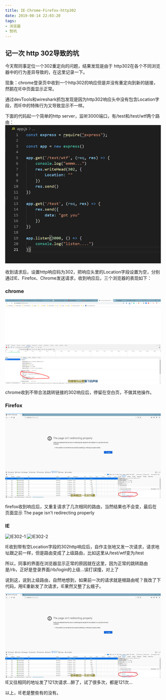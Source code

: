 ```yaml
---
title: IE-Chrome-Firefox-http302
date: 2019-08-14 22:03:20
tags:
- 浏览器
- 刨坑
---
```


## 记一次 http 302导致的坑

今天帮同事定位一个302重定向的问题，结果发现是由于 http302在各个不同浏览器中的行为差异导致的，在这里记录一下。

现象：chrome登录页中收到一个http302的响应但是并没有重定向到新的链接，然鹅在IE中页面显示正常。

通过devTools和wireshark抓包发现是因为http302响应头中没有包含Location字段，而IE中的特殊行为又导致显示不一样。

下面的代码起一个简单的http server，监听3000端口，有/test和/test/wtf两个路由：
![express-router](../images/20190814/express-router.png)

收到请求后，设置http响应码为302，把响应头里的Location字段设置为空，分别通过IE、Firefox、Chrome发送请求，收到响应后，三个浏览器的表现如下：

### chrome
![chrome302](../images/20190814/chrome302.png)

chrome收到不带合法跳转链接的302响应后，停留在空白页，不做其他操作。

### Firefox
![firefox302](../images/20190814/firefox302.jpg)

firefox收到响应后，又重复请求了几次相同的路由，当然结果也不会变，最后在页面显示 The page isn't redirecting properly

### IE
![IE302-1](../images/20190814/IE302-1.jpg)
![IE302-2](../images/20190814/IE302-2.jpg)

IE收到带有空Location字段的302http响应后，自作主张地又发一次请求，请求地址跟之前一样，但是路由变成了上级路由，比如这里从/test/wtf变为/test

所以，同事的界面在浏览器显示正常的原因就在这里，因为正常的跳转路由是/rb，正好是登录界面/rb/login的上级...误打误撞，对上了

说到这，说到上级路由，自然地想到，如果前一次的请求就是根路由呢？我改了下代码，用IE重新发了次请求，IE果然又整了幺蛾子。

![IE302root](../images/20190814/IE302root.jpg)
IE又往相同的地址发了121次请求...醉了，试了很多次，都是121次...

以上，IE老是整些有的没有。



